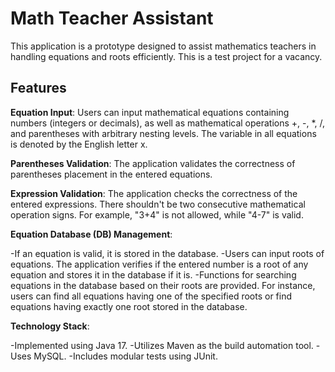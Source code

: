 # Math Teacher Assistant
This application is a prototype designed to assist mathematics teachers in handling equations and roots efficiently. This is a test project for a vacancy.

## Features
**Equation Input**: Users can input mathematical equations containing numbers (integers or decimals), as well as mathematical operations +, -, *, /, and parentheses with arbitrary nesting levels. The variable in all equations is denoted by the English letter x.

**Parentheses Validation**: The application validates the correctness of parentheses placement in the entered equations.

**Expression Validation**: The application checks the correctness of the entered expressions. There shouldn't be two consecutive mathematical operation signs. For example, "3+4" is not allowed, while "4-7" is valid.

**Equation Database (DB) Management**:

-If an equation is valid, it is stored in the database.
-Users can input roots of equations. The application verifies if the entered number is a root of any equation and stores it in the database if it is.
-Functions for searching equations in the database based on their roots are provided. For instance, users can find all equations having one of the specified roots or find equations having exactly one root stored in the database.

**Technology Stack**:

-Implemented using Java 17.
-Utilizes Maven as the build automation tool.
-Uses MySQL.
-Includes modular tests using JUnit.
